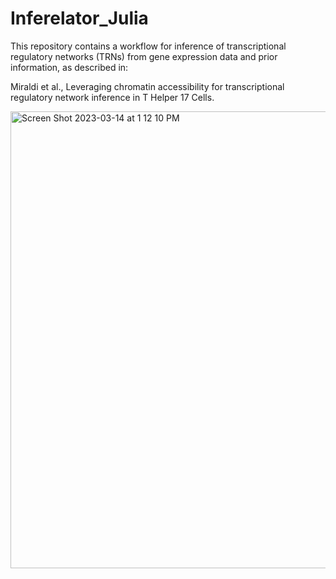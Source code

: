 # Inferelator_Julia

This repository contains a workflow for inference of transcriptional regulatory networks (TRNs) from gene expression data and prior information, as described in:

Miraldi et al., Leveraging chromatin accessibility for transcriptional regulatory network inference in T Helper 17 Cells.

<img width="731" alt="Screen Shot 2023-03-14 at 1 12 10 PM" src="https://user-images.githubusercontent.com/87093158/225084823-be8382d6-c3f0-4eec-946e-660a70a3248d.png">
